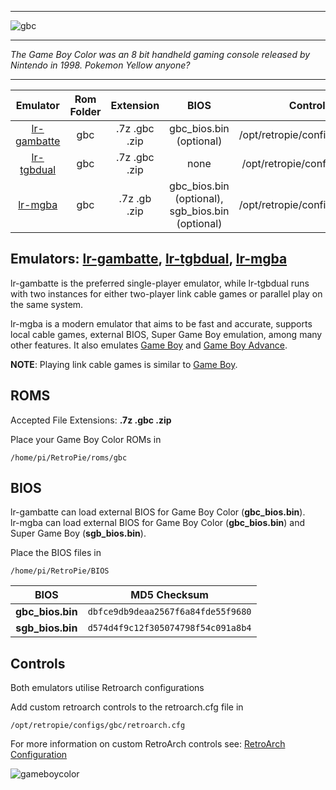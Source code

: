 ***
![gbc](https://cloud.githubusercontent.com/assets/10035308/12191836/672b3014-b596-11e5-9bbe-bcafd30bb402.png)
***
_The Game Boy Color was an 8 bit handheld gaming console released by Nintendo in 1998. Pokemon Yellow anyone?_

***

| Emulator | Rom Folder | Extension | BIOS |  Controller Config |
| :---: | :---: | :---: | :---: | :---: |
| [lr-gambatte](https://github.com/libretro/gambatte-libretro) | gbc  | .7z .gbc .zip | gbc_bios.bin (optional)| /opt/retropie/configs/gbc/retroarch.cfg |
| [lr-tgbdual](https://github.com/libretro/tgbdual-libretro) | gbc  | .7z .gbc .zip | none | /opt/retropie/configs/gb/retroarch.cfg |
| [lr-mgba](https://github.com/libretro/mgba) | gbc  | .7z .gb .zip | gbc_bios.bin (optional), sgb_bios.bin (optional) | /opt/retropie/configs/gbc/retroarch.cfg |

## Emulators: [lr-gambatte](https://github.com/libretro/gambatte-libretro), [lr-tgbdual](https://github.com/libretro/tgbdual-libretro),  [lr-mgba](https://github.com/libretro/mgba)

lr-gambatte is the preferred single-player emulator, while lr-tgbdual runs with two instances for either two-player link cable games or parallel play on the same system.

lr-mgba is a modern emulator that aims to be fast and accurate, supports local cable games, external BIOS, Super Game Boy emulation, among many other features. It also emulates [Game Boy](Game-Boy) and [Game Boy Advance](Game-Boy-Advance).

**NOTE**: Playing link cable games is similar to [Game Boy](Game-Boy#two-player-link-cable-games).

## ROMS

Accepted File Extensions: **.7z .gbc .zip**

Place your Game Boy Color ROMs in
```
/home/pi/RetroPie/roms/gbc
```

## BIOS
lr-gambatte can load external BIOS for Game Boy Color (**gbc_bios.bin**).   
lr-mgba can load external BIOS for Game Boy Color (**gbc_bios.bin**) and Super Game Boy (**sgb_bios.bin**).

Place the BIOS files in
```
/home/pi/RetroPie/BIOS
```

| BIOS |  MD5 Checksum |
| :---: | :---: |
| **gbc_bios.bin** | `dbfce9db9deaa2567f6a84fde55f9680` |
| **sgb_bios.bin** | `d574d4f9c12f305074798f54c091a8b4` |

## Controls

Both emulators utilise Retroarch configurations

Add custom retroarch controls to the retroarch.cfg file in
```shell
/opt/retropie/configs/gbc/retroarch.cfg
```
For more information on custom RetroArch controls see: [RetroArch Configuration](RetroArch-Configuration)

![gameboycolor](https://cloud.githubusercontent.com/assets/10035308/7334404/bd65e496-eb4e-11e4-82e6-78494534d305.png)
